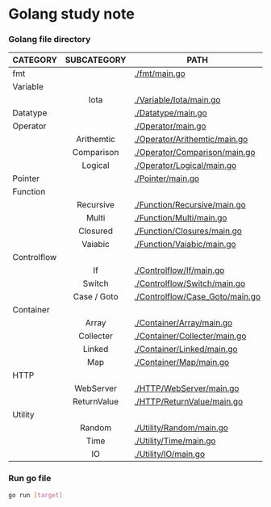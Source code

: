 # Golang study note

### Golang file directory

| CATEGORY    | SUBCATEGORY | PATH                                                          |
| ----------- | :---------: | ------------------------------------------------------------------ |
| fmt         |             | [./fmt/main.go](./fmt/main.go)                                     |
| Variable    |             |                                                                    |
|             |    Iota     | [./Variable/Iota/main.go](./Variable/Iota/main.go)                 |
| Datatype    |             | [./Datatype/main.go](./Datatype/main.go)                           |
| Operator    |             | [./Operator/main.go](./Operator/main.go)                           |
|             | Arithemtic  | [./Operator/Arithemtic/main.go](./Operator/Arithemtic/main.go)     |
|             | Comparison  | [./Operator/Comparison/main.go](./Operator/Comparison/main.go)     |
|             |   Logical   | [./Operator/Logical/main.go](./Operator/Logical/main.go)           |
| Pointer     |             | [./Pointer/main.go](./Pointer/main.go)                             |
| Function    |             |                                                                    |
|             |  Recursive  | [./Function/Recursive/main.go](./Function/Recursive/main.go)       |
|             |    Multi    | [./Function/Multi/main.go](./Function/Multi/main.go)               |
|             |  Closured   | [./Function/Closures/main.go](./Function/Closures/main.go)         |
|             |   Vaiabic   | [./Function/Vaiabic/main.go](./Function/Vaiabic/main.go)           |
| Controlflow |             |                                                                    |
|             |     If      | [./Controlflow/If/main.go](./Controlflow/If/main.go)               |
|             |   Switch    | [./Controlflow/Switch/main.go](./Controlflow/Switch/main.go)       |
|             | Case / Goto | [./Controlflow/Case_Goto/main.go](./Controlflow/Case_Goto/main.go) |
| Container   |             |                                                                    |
|             |    Array    | [./Container/Array/main.go](./Container/Array/main.go)             |
|             |  Collecter  | [./Container/Collecter/main.go](./Container/Collecter/main.go)     |
|             |   Linked    | [./Container/Linked/main.go](./Container/Linked/main.go)           |
|             |     Map     | [./Container/Map/main.go](./Container/Map/main.go)                 |
| HTTP        |             |                                                                    |
|             |  WebServer  | [./HTTP/WebServer/main.go](./HTTP/WebServer/main.go)               |
|             | ReturnValue | [./HTTP/ReturnValue/main.go](./HTTP/ReturnValue/main.go)           |
| Utility     |             |                                                                    |
|             |   Random    | [./Utility/Random/main.go](./Utility/Random/main.go)               |
|             |    Time     | [./Utility/Time/main.go](./Utility/Time/main.go)                   |
|             |     IO      | [./Utility/IO/main.go](./Utility/IO/main.go)                       |

### Run go file
```bash
go run [target]
```